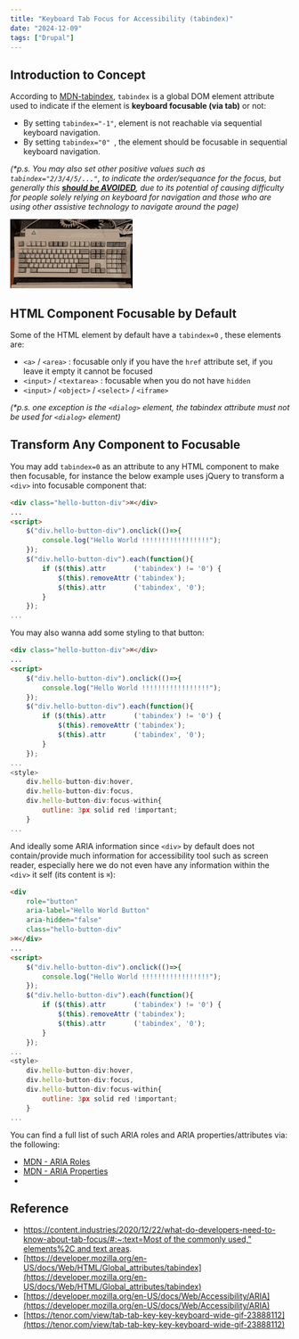 ```yaml
---
title: "Keyboard Tab Focus for Accessibility (tabindex)"
date: "2024-12-09"
tags: ["Drupal"]
---
```




## Introduction to Concept

According to [MDN-tabindex](https://developer.mozilla.org/en-US/docs/Web/HTML/Global_attributes/tabindex), `tabindex` is a global DOM element attribute used to indicate if the element is **keyboard focusable (via tab)** or not:

-   By setting `tabindex="-1"`,  element is not reachable via sequential keyboard navigation.
-   By setting `tabindex="0" `, the element should be focusable in sequential keyboard navigation.

*(\*p.s. You may also set other positive values such as `tabindex="2/3/4/5/..."`, to indicate the order/sequance for the focus, but generally this **<u>should be AVOIDED</u>**, due to its potential of causing difficulty for people solely relying on keyboard for navigation and those who are using other assistive technology to navigate around the page)*

![tab-tab-key](tab-tab-key.gif)


## HTML Component Focusable by Default

Some of the HTML element by default have a `tabindex=0` , these elements are:

-   `<a>` / `<area>`  : focusable only if you have the `href` attribute set, if you leave it empty it cannot be focused
-   `<input>` / `<textarea>`  : focusable when you do not have `hidden`
-   `<input>` / `<object>` / `<select>` / `<iframe>`

*(\*p.s. one exception is the `<dialog>` element, the tabindex attribute must not be used for `<dialog>` element)*



## Transform Any Component to Focusable

You may add `tabindex=0` as an attribute to any HTML component to make then focusable, for instance the below example uses jQuery to transform a `<div>` into focusable component that:

```html
<div class="hello-button-div">⌘</div>
...
<script>
    $("div.hello-button-div").onclick(()=>{
        console.log("Hello World !!!!!!!!!!!!!!!!!");
    });
    $("div.hello-button-div").each(function(){
        if ($(this).attr       ('tabindex') != '0') {
            $(this).removeAttr ('tabindex');
            $(this).attr       ('tabindex', '0');
        }
    });
...
```

You may also wanna add some styling to that button:

```html
<div class="hello-button-div">⌘</div>
...
<script>
    $("div.hello-button-div").onclick(()=>{
        console.log("Hello World !!!!!!!!!!!!!!!!!");
    });
    $("div.hello-button-div").each(function(){
        if ($(this).attr       ('tabindex') != '0') {
            $(this).removeAttr ('tabindex');
            $(this).attr       ('tabindex', '0');
        }
    });
...
<style>
    div.hello-button-div:hover,
    div.hello-button-div:focus,
    div.hello-button-div:focus-within{
        outline: 3px solid red !important;
    }
...
```

And ideally some ARIA information since `<div>` by default does not contain/provide much information for accessibility tool such as screen reader, especially here we do not even have any information within the `<div>` it self (its content is  `⌘`):

```html
<div
    role="button"
    aria-label="Hello World Button"
    aria-hidden="false"
	class="hello-button-div"
>⌘</div>
...
<script>
    $("div.hello-button-div").onclick(()=>{
        console.log("Hello World !!!!!!!!!!!!!!!!!");
    });
    $("div.hello-button-div").each(function(){
        if ($(this).attr       ('tabindex') != '0') {
            $(this).removeAttr ('tabindex');
            $(this).attr       ('tabindex', '0');
        }
    });
...
<style>
    div.hello-button-div:hover,
    div.hello-button-div:focus,
    div.hello-button-div:focus-within{
        outline: 3px solid red !important;
    }
...
```

You can find a full list of such ARIA roles and ARIA properties/attributes via: the following:

-   [MDN - ARIA Roles](https://developer.mozilla.org/en-US/docs/Web/Accessibility/ARIA/Roles)
-   [MDN - ARIA Properties](https://developer.mozilla.org/en-US/docs/Web/Accessibility/ARIA/Attributes)
-

## Reference
- [https://content.industries/2020/12/22/what-do-developers-need-to-know-about-tab-focus/#:~:text=Most of the commonly used,” elements%2C and text areas](https://content.industries/2020/12/22/what-do-developers-need-to-know-about-tab-focus/#:~:text=Most%20of%20the%20commonly%20used,%E2%80%9D%20elements%2C%20and%20text%20areas).
- [https://developer.mozilla.org/en-US/docs/Web/HTML/Global_attributes/tabindex](https://developer.mozilla.org/en-US/docs/Web/HTML/Global_attributes/tabindex)
- [https://developer.mozilla.org/en-US/docs/Web/Accessibility/ARIA](https://developer.mozilla.org/en-US/docs/Web/Accessibility/ARIA)
- [https://tenor.com/view/tab-tab-key-key-keyboard-wide-gif-23888112](https://tenor.com/view/tab-tab-key-key-keyboard-wide-gif-23888112)